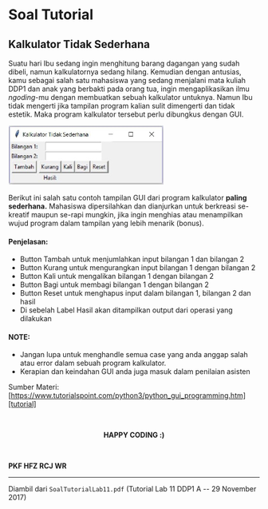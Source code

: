 # Soal Tutorial

## Kalkulator Tidak Sederhana

Suatu hari Ibu sedang ingin menghitung barang dagangan yang sudah dibeli, namun
kalkulatornya sedang hilang. Kemudian dengan antusias, kamu sebagai salah satu
mahasiswa yang sedang menjalani mata kuliah DDP1 dan anak yang berbakti pada
orang tua, ingin mengaplikasikan ilmu *ngoding*-mu dengan membuatkan sebuah
kalkulator untuknya. Namun Ibu tidak mengerti jika tampilan program kalian
sulit dimengerti dan tidak estetik. Maka program kalkulator tersebut perlu
dibungkus dengan GUI.

![kalkulator](../images/lab11_a_01.jpg)

Berikut ini salah satu contoh tampilan GUI dari program kalkulator **paling
sederhana.** Mahasiswa dipersilahkan dan dianjurkan untuk berkreasi se-kreatif
maupun se-rapi mungkin, jika ingin menghias atau menampilkan wujud program
dalam tampilan yang lebih menarik (bonus).

#### Penjelasan:

- Button Tambah untuk menjumlahkan input bilangan 1 dan bilangan 2
- Button Kurang untuk mengurangkan input bilangan 1 dengan bilangan 2
- Button Kali untuk mengalikan bilangan 1 dengan bilangan 2
- Button Bagi untuk membagi bilangan 1 dengan bilangan 2
- Button Reset untuk menghapus input dalam bilangan 1, bilangan 2 dan hasil
- Di sebelah Label Hasil akan ditampilkan output dari operasi yang dilakukan

#### NOTE:

- Jangan lupa untuk menghandle semua case yang anda anggap salah
  atau error dalam sebuah program kalkulator.
- Kerapian dan keindahan GUI anda juga masuk dalam penilaian asisten

Sumber Materi:
[https://www.tutorialspoint.com/python3/python_gui_programming.htm][tutorial]

<br>

<p style="text-align: center;"><strong>HAPPY CODING :)</strong></p>

<br>

**PKF HFZ RCJ WR**

---

Diambil dari `SoalTutorialLab11.pdf` (Tutorial Lab 11 DDP1 A
\-- 29 November 2017)

[tutorial]: https://www.tutorialspoint.com/python3/python_gui_programming.htm
